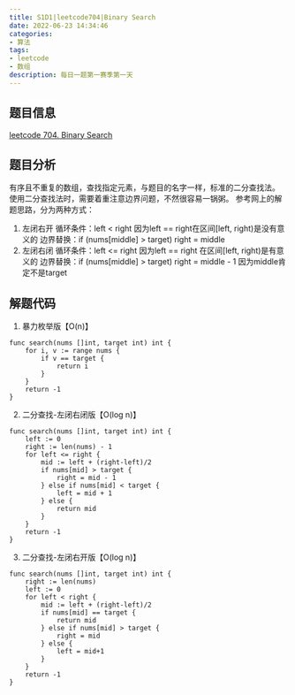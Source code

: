 ```yaml
---
title: S1D1|leetcode704|Binary Search
date: 2022-06-23 14:34:46
categories: 
- 算法
tags: 
- leetcode
- 数组
description: 每日一题第一赛季第一天
---
```

## 题目信息
[leetcode 704. Binary Search](https://leetcode.com/problems/binary-search)
## 题目分析
有序且不重复的数组，查找指定元素，与题目的名字一样，标准的二分查找法。
使用二分查找法时，需要着重注意边界问题，不然很容易一锅粥。
参考网上的解题思路，分为两种方式：
1. 左闭右开
循环条件：left \< right
         因为left == right在区间[left, right)是没有意义的
边界替换：if (nums[middle] > target) right = middle
2. 左闭右闭
循环条件：left \<= right
         因为left == right 在区间[left, right)是有意义的
边界替换：if (nums[middle] > target) right = middle - 1
         因为middle肯定不是target
## 解题代码

1. 暴力枚举版【O(n)】
~~~
func search(nums []int, target int) int {
	for i, v := range nums {
		if v == target {
			return i
		}
	}
	return -1
}
~~~

2. 二分查找-左闭右闭版【O(log n)】
~~~
func search(nums []int, target int) int {
	left := 0
	right := len(nums) - 1
	for left <= right {
		mid := left + (right-left)/2
		if nums[mid] > target {
			right = mid - 1
		} else if nums[mid] < target {
			left = mid + 1
		} else {
			return mid
		}
	}
	return -1
}
~~~

3. 二分查找-左闭右开版【O(log n)】
~~~
func search(nums []int, target int) int {
    right := len(nums)
    left := 0
    for left < right {
        mid := left + (right-left)/2
        if nums[mid] == target {
            return mid
        } else if nums[mid] > target {
            right = mid
        } else {
            left = mid+1
        }
    }
    return -1
}
~~~